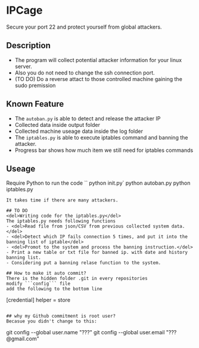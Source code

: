 # IPCage
Secure your port 22 and protect yourself from global attackers.

## Description

- The program will collect potential attacker information for your linux server. 
- Also you do not need to change the ssh connection port.
- (TO DO) Do a reverse attact to those controlled machine gaining the sudo premission

## Known Feature

- The ```autoban.py``` is able to detect and release the attacker IP
- Collected data inside output folder
- Collected machine useage data inside the log folder
- The ```iptables.py``` is able to execute iptables command and banning the attacker.
- Progress bar shows how much item we still need for iptables commands

## Useage 

Require Python to run the code 
``
python init.py`
python autoban.py
python iptables.py
```
It takes time if there are many attackers.

## TO DO
<del>Writing code for the iptables.py</del>
The iptables.py needs following functions
- <del>Read file from json/CSV from previous collected system data.</del>
- <del>Detect which IP fails connection 5 times, and put it into the banning list of iptable</del>
- <del>Promot to the system and process the banning instruction.</del>
- Print a new table or txt file for banned ip. with date and history banning list.
- Considering put a banning relase function to the system. 

## How to make it auto commit?
There is the hidden folder .git in every repositories 
modify ```config``` file 
add the following to the bottom line
```
[credential]
    helper = store
```  

## why my Github commitment is root user?
Becasue you didn't change to this:
```
git config --global user.name "???"
git config --global user.email "???@gmail.com"
```
